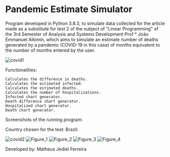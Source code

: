 # Pandemic Estimate Simulator

Program developed in Python 3.8.3, to simulate data collected for the article made as a substitute for test 2 of the subject of "Linear Programming" of the 3rd Semester of Analysis and Systems Development Prof ° João Emmanuel Alkimin, which aims to simulate an estimate number of deaths generated by a pandemic (COVID-19 in this case) of months equivalent to the number of months entered by the user.

![covid1](https://user-images.githubusercontent.com/59848966/85993198-52181b80-b9cc-11ea-86a6-cdd304e58ec6.png)

Functionalities:

	Calculates the difference in deaths.
	Calculates the estimated infected.
	Calculates the estimated deaths.
	Calculates the number of hospitalizations.
	Infected chart generator.
	Death difference chart generator.
	Hospitalized chart generator.
	Death chart generator.

Screenshots of the running program:

Country chosen for the test: Brazil.

![covid2](https://user-images.githubusercontent.com/59848966/86127958-13ab5b00-bab7-11ea-9395-82bee98c65f1.png)
![Figure_1](https://user-images.githubusercontent.com/59848966/86005092-8ef30b00-b9ea-11ea-9c4b-921a4698799e.png)
![Figure_2](https://user-images.githubusercontent.com/59848966/86005096-8f8ba180-b9ea-11ea-9d36-477c485af2bc.png)
![Figure_3](https://user-images.githubusercontent.com/59848966/86005099-90243800-b9ea-11ea-820e-3164916a6323.png)
![Figure_4](https://user-images.githubusercontent.com/59848966/86005100-90243800-b9ea-11ea-8782-b3959ecb9cf5.png)

Developed by: Matheus Jediel Ferreira
